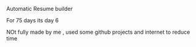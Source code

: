 Automatic Resume builder

For 75 days its day 6

NOt fully made by me , used some github projects and internet to reduce time

